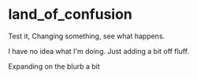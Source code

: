 # land_of_confusion
Test it, Changing something, see what happens.

I have no idea what I'm doing. Just adding a bit off fluff.

Expanding on the blurb a bit
